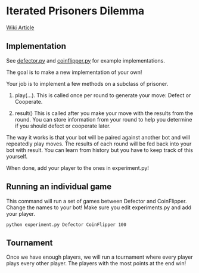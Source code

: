 # Iterated Prisoners Dilemma

[Wiki Article](https://en.wikipedia.org/wiki/Prisoner%27s_dilemma)

## Implementation

See [defector.py](defectory.py) and [coinflipper.py](coinflipper.py) for example implementations.

The goal is to make a new implementation of your own!

Your job is to implement a few methods on a subclass of prisoner.

1. play(...). This is called once per round to generate your move: Defect or Cooperate.

2. result() This is called after you make your move with the results from the round. You can store information from your round to help you determine if you should defect or cooperate later.

The way it works is that your bot will be paired against another bot and will repeatedly play moves. The results of each round will be fed back into your bot with result. You can learn from history but you have to keep track of this
yourself.

When done, add your player to the ones in experiment.py!

## Running an individual game

This command will run a set of games between Defector and CoinFlipper.
Change the names to your bot! Make sure you edit experiments.py and add your player.

```python experiment.py Defector CoinFlipper 100```

## Tournament

Once we have enough players, we will run a tournament where every player plays
every other player. The players with the most points at the end win!